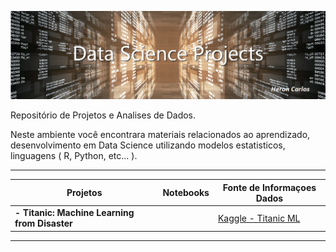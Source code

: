 ![](https://github.com/HeronCarlos/DataScience/blob/master/img/ds_projects_wtext_1240px.png)

Repositório de Projetos e Analises de Dados.

Neste ambiente você encontrara materiais relacionados ao aprendizado, desenvolvimento em Data Science utilizando modelos estatisticos, linguagens ( R, Python, etc... ).

------------

| Projetos  | Notebooks | Fonte de Informaçoes Dados  | 
| ------------ | ------------ | ------------ |
| **- Titanic: Machine Learning from Disaster**|   |  [Kaggle - Titanic ML](https://www.kaggle.com/c/titanic "Kaggle - Titanic ML") |


------------
